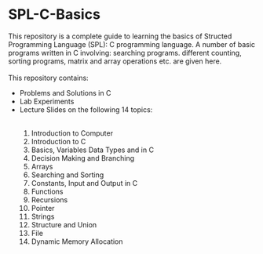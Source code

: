 # SPL-C-Basics
This repository is a complete guide to learning the basics of Structed Programming Language (SPL): C programming language.
A number of basic programs written in  C involving: searching programs. different counting, sorting programs, matrix and array operations etc. are given here.
<br>
<br>
This repository contains:
<ul>
<li>Problems and Solutions in C</li>
<li>Lab Experiments</li>
<li>Lecture Slides on the following 14 topics:</li>
  <br>
  <ol>
    <li>Introduction to Computer</li>
    <li>Introduction to C</li>
    <li>Basics, Variables  Data Types and in C</li>
    <li>Decision Making and Branching</li>
    <li>Arrays</li>
    <li>Searching and Sorting</li>
    <li>Constants, Input and Output in C</li>
    <li>Functions</li>
    <li>Recursions</li>
    <li>Pointer</li>
    <li>Strings</li>
    <li>Structure and Union</li>
    <li>File</li>
    <li>Dynamic Memory Allocation</li>
  </ol>
</ul>


